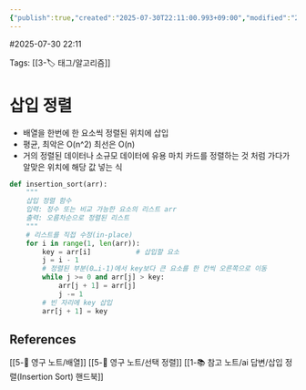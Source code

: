 ```yaml
---
{"publish":true,"created":"2025-07-30T22:11:00.993+09:00","modified":"2025-08-06T21:03:23.243+09:00","cssclasses":""}
---
```


#2025-07-30 22:11

Tags: [[3-🏷️ 태그/알고리즘]]

# 삽입 정렬
- 배열을 한번에 한 요소씩 정렬된 위치에 삽입
- 평균, 최악은 O(n^2) 최선은 O(n)
- 거의 정렬된 데이터나 소규모 데이터에 유용
마치 카드를 정렬하는 것 처럼 가다가 알맞은 위치에 해당 값 넣는 식
```python
def insertion_sort(arr):
    """
    삽입 정렬 함수
    입력: 정수 또는 비교 가능한 요소의 리스트 arr
    출력: 오름차순으로 정렬된 리스트
    """
    # 리스트를 직접 수정(in-place)
    for i in range(1, len(arr)):
        key = arr[i]           # 삽입할 요소
        j = i - 1
        # 정렬된 부분(0…i-1)에서 key보다 큰 요소를 한 칸씩 오른쪽으로 이동
        while j >= 0 and arr[j] > key:
            arr[j + 1] = arr[j]
            j -= 1
        # 빈 자리에 key 삽입
        arr[j + 1] = key
```
## References
 [[5-💎 영구 노트/배열]]
 [[5-💎 영구 노트/선택 정렬]]
 [[1-📚 참고 노트/ai 답변/삽입 정렬(Insertion Sort) 핸드북]]